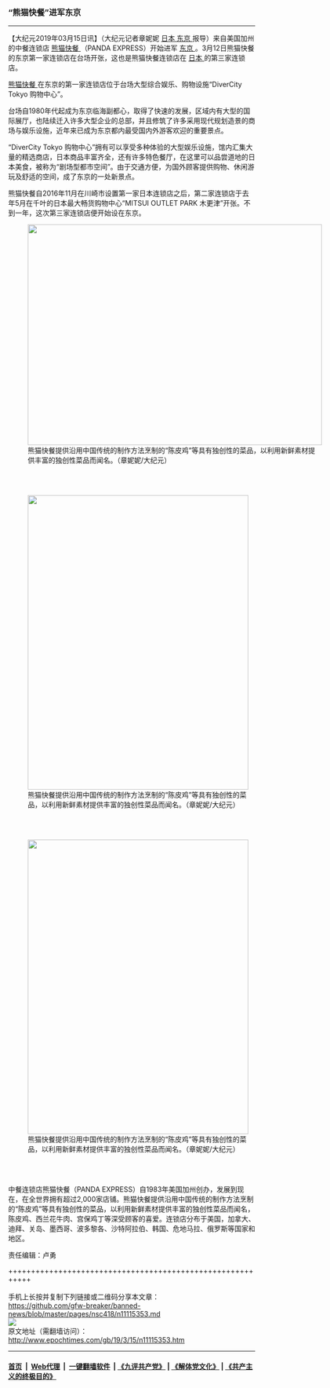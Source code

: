 ### “熊猫快餐”进军东京
------------------------

<p>
 【大纪元2019年03月15日讯】（大纪元记者章妮妮
 <a href="http://www.epochtimes.com/gb/tag/%E6%97%A5%E6%9C%AC.html">
  日本
 </a>
 <a href="http://www.epochtimes.com/gb/tag/%E4%B8%9C%E4%BA%AC.html">
  东京
 </a>
 报导）来自美国加州的中餐连锁店
 <a href="http://www.epochtimes.com/gb/tag/%E7%86%8A%E7%8C%AB%E5%BF%AB%E9%A4%90.html">
  熊猫快餐
 </a>
 （PANDA EXPRESS）开始进军
 <a href="http://www.epochtimes.com/gb/tag/%E4%B8%9C%E4%BA%AC.html">
  东京
 </a>
 。3月12日熊猫快餐的东京第一家连锁店在台场开张，这也是熊猫快餐连锁店在
 <a href="http://www.epochtimes.com/gb/tag/%E6%97%A5%E6%9C%AC.html">
  日本
 </a>
 的第三家连锁店。
</p>
<p>
 <a href="http://www.epochtimes.com/gb/tag/%E7%86%8A%E7%8C%AB%E5%BF%AB%E9%A4%90.html">
  熊猫快餐
 </a>
 在东京的第一家连锁店位于台场大型综合娱乐、购物设施“DiverCity Tokyo 购物中心”。
</p>
<p>
 台场自1980年代起成为东京临海副都心，取得了快速的发展，区域内有大型的国际展厅，也陆续迁入许多大型企业的总部，并且修筑了许多采用现代规划造景的商场与娱乐设施，近年来已成为东京都内最受国内外游客欢迎的重要景点。
</p>
<p>
 “DiverCity Tokyo 购物中心”拥有可以享受多种体验的大型娱乐设施，馆内汇集大量的精选商店，日本商品丰富齐全，还有许多特色餐厅，在这里可以品尝道地的日本美食，被称为“剧场型都市空间”。由于交通方便，为国外顾客提供购物、休闲游玩及舒适的空间，成了东京的一处新景点。
</p>
<p>
 熊猫快餐自2016年11月在川崎市设置第一家日本连锁店之后，第二家连锁店于去年5月在千叶的日本最大畅货购物中心“MITSUI OUTLET PARK 木更津”开张。不到一年，这次第三家连锁店便开始设在东京。
</p>
<figure class="wp-caption aligncenter" id="attachment_11115387" style="width: 600px">
 <a href="http://i.epochtimes.com/assets/uploads/2019/03/IMG_7516.jpg">
  <img alt="" class="size-large wp-image-11115387" height="450" src="http://i.epochtimes.com/assets/uploads/2019/03/IMG_7516-600x450.jpg" width="600"/>
 </a>
 <br/><figcaption class="wp-caption-text">
  熊猫快餐提供沿用中国传统的制作方法烹制的“陈皮鸡”等具有独创性的菜品，以利用新鲜素材提供丰富的独创性菜品而闻名。（章妮妮/大纪元）
 </figcaption><br/>
</figure><br/>
<figure class="wp-caption aligncenter" id="attachment_11115388" style="width: 450px">
 <a href="http://i.epochtimes.com/assets/uploads/2019/03/IMG_7529.jpg">
  <img alt="" class="wp-image-11115388 size-medium" height="600" src="http://i.epochtimes.com/assets/uploads/2019/03/IMG_7529-e1552633631937-450x600.jpg" width="450"/>
 </a>
 <br/><figcaption class="wp-caption-text">
  熊猫快餐提供沿用中国传统的制作方法烹制的“陈皮鸡”等具有独创性的菜品，以利用新鲜素材提供丰富的独创性菜品而闻名。（章妮妮/大纪元）
 </figcaption><br/>
</figure><br/>
<figure class="wp-caption aligncenter" id="attachment_11115392" style="width: 450px">
 <a href="http://i.epochtimes.com/assets/uploads/2019/03/IMG_7518.jpg">
  <img alt="" class="wp-image-11115392 size-medium" height="600" src="http://i.epochtimes.com/assets/uploads/2019/03/IMG_7518-e1552633876227-450x600.jpg" width="450"/>
 </a>
 <br/><figcaption class="wp-caption-text">
  熊猫快餐提供沿用中国传统的制作方法烹制的“陈皮鸡”等具有独创性的菜品，以利用新鲜素材提供丰富的独创性菜品而闻名。（章妮妮/大纪元）
 </figcaption><br/>
</figure><br/>
<p>
 中餐连锁店熊猫快餐（PANDA EXPRESS）自1983年美国加州创办，发展到现在，在全世界拥有超过2,000家店铺。熊猫快餐提供沿用中国传统的制作方法烹制的“陈皮鸡”等具有独创性的菜品，以利用新鲜素材提供丰富的独创性菜品而闻名，陈皮鸡、西兰花牛肉、宫保鸡丁等深受顾客的喜爱。连锁店分布于美国，加拿大、迪拜、关岛、墨西哥、波多黎各、沙特阿拉伯、韩国、危地马拉、俄罗斯等国家和地区。
</p>
<p>
 责任编辑：卢勇
</p>

+++++++++++++++++++++++++++++++++++++++++++++++++++++++++++<br/><br/>
手机上长按并复制下列链接或二维码分享本文章：<br/>
https://github.com/gfw-breaker/banned-news/blob/master/pages/nsc418/n11115353.md <br/>
<a href='https://github.com/gfw-breaker/banned-news/blob/master/pages/nsc418/n11115353.md'><img src='https://github.com/gfw-breaker/banned-news/blob/master/pages/nsc418/n11115353.md.png'/></a> <br/>
原文地址（需翻墙访问）：http://www.epochtimes.com/gb/19/3/15/n11115353.htm


------------------------
#### [首页](https://github.com/gfw-breaker/banned-news/blob/master/README.md) &nbsp;|&nbsp; [Web代理](https://github.com/labour-camp/helloworld) &nbsp;|&nbsp; [一键翻墙软件](https://github.com/gfw-breaker/nogfw/blob/master/README.md) &nbsp;| [《九评共产党》](https://github.com/gfw-breaker/9ping.md/blob/master/README.md#九评之一评共产党是什么) | [《解体党文化》](https://github.com/gfw-breaker/jtdwh.md/blob/master/README.md) | [《共产主义的终极目的》](https://github.com/gfw-breaker/gczydzjmd.md/blob/master/README.md)

